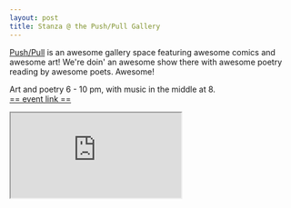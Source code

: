 ```yaml
---
layout: post
title: Stanza @ the Push/Pull Gallery
---
```


[Push/Pull](https://pushpullseattle.weebly.com/) is an awesome gallery space featuring awesome comics and awesome art! We're doin' an awesome show there with awesome poetry reading by awesome poets. Awesome!

Art and poetry 6 - 10 pm, with music in the middle at 8.  
[== event link ==](https://www.facebook.com/events/1376051019092205/)

<div class="wide-aspect-ratio">
<iframe src="https://www.youtube.com/embed/IpJWx4gR2Ck?modestbranding=1&autohide=1&showinfo=0&rel=0" allowfullscreen></iframe>
</div>

